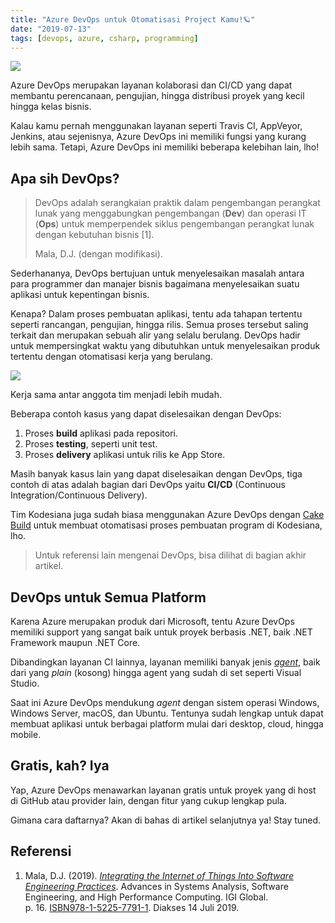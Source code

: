 ```yaml
---
title: "Azure DevOps untuk Otomatisasi Project Kamu!🪐"
date: "2019-07-13"
tags: [devops, azure, csharp, programming]
---
```


![](/posts/2019-07-13/woman-placing-sticky-notes-on-wall.png)

Azure DevOps merupakan layanan kolaborasi dan CI/CD yang dapat membantu
perencanaan, pengujian, hingga distribusi proyek yang kecil hingga kelas bisnis.

Kalau kamu pernah menggunakan layanan seperti Travis CI, AppVeyor, Jenkins, atau
sejenisnya, Azure DevOps ini memiliki fungsi yang kurang lebih sama. Tetapi,
Azure DevOps ini memiliki beberapa kelebihan lain, lho!

## Apa sih DevOps?

> DevOps adalah serangkaian praktik dalam pengembangan perangkat lunak yang
> menggabungkan pengembangan (**Dev**) dan operasi IT (**Ops**) untuk
> memperpendek siklus pengembangan perangkat lunak dengan kebutuhan bisnis
> [1].
>
> Mala, D.J. (dengan modifikasi).

Sederhananya, DevOps bertujuan untuk menyelesaikan masalah antara para
programmer dan manajer bisnis bagaimana menyelesaikan suatu aplikasi untuk
kepentingan bisnis.

Kenapa? Dalam proses pembuatan aplikasi, tentu ada tahapan tertentu seperti
rancangan, pengujian, hingga rilis. Semua proses tersebut saling terkait dan
merupakan sebuah alir yang selalu berulang. DevOps hadir untuk mempersingkat
waktu yang dibutuhkan untuk menyelesaikan produk tertentu dengan otomatisasi
kerja yang berulang.

![](https://source.unsplash.com/QckxruozjRg/1200x657)

Kerja sama antar anggota tim menjadi lebih mudah.

Beberapa contoh kasus yang dapat diselesaikan dengan DevOps:

1. Proses **build** aplikasi pada repositori.
2. Proses **testing**, seperti unit test.
3. Proses **delivery** aplikasi untuk rilis ke App Store.

Masih banyak kasus lain yang dapat diselesaikan dengan DevOps, tiga contoh di
atas adalah bagian dari DevOps yaitu **CI/CD** (Continuous
Integration/Continuous Delivery).

Tim Kodesiana juga sudah biasa menggunakan Azure DevOps dengan [Cake
Build](https://kodesiana.com/post/cake-build-script-untuk-build-proyek-net/)
untuk membuat otomatisasi proses pembuatan program di Kodesiana, lho.

> Untuk referensi lain mengenai DevOps, bisa dilihat di bagian akhir artikel.

## DevOps untuk Semua Platform

Karena Azure merupakan produk dari Microsoft, tentu Azure DevOps memiliki
support yang sangat baik untuk proyek berbasis .NET, baik .NET Framework maupun
.NET Core.

Dibandingkan layanan CI lainnya, layanan memiliki banyak jenis
_[agent](https://docs.microsoft.com/en-us/azure/devops/pipelines/agents/hosted?view=azure-devops)_,
baik dari yang _plain_ (kosong) hingga agent yang sudah di set seperti Visual
Studio.

Saat ini Azure DevOps mendukung _agent_ dengan sistem operasi Windows, Windows
Server, macOS, dan Ubuntu. Tentunya sudah lengkap untuk dapat membuat aplikasi
untuk berbagai platform mulai dari desktop, cloud, hingga mobile.

## Gratis, kah? Iya

Yap, Azure DevOps menawarkan layanan gratis untuk proyek yang di host di GitHub
atau provider lain, dengan fitur yang cukup lengkap pula.

Gimana cara daftarnya? Akan di bahas di artikel selanjutnya ya! Stay tuned.

## Referensi

1. Mala, D.J. (2019). [_Integrating the Internet of Things Into Software
   Engineering
   Practices_](https://books.google.co.uk/books?id=GPGCDwAAQBAJ&pg=PA16).
   Advances in Systems Analysis, Software Engineering, and High Performance
   Computing. IGI Global.
   p. 16. [ISBN](https://en.wikipedia.org/wiki/International_Standard_Book_Number)[978-1-5225-7791-1](https://en.wikipedia.org/wiki/Special:BookSources/978-1-5225-7791-1).
   Diakses 14 Juli 2019.
